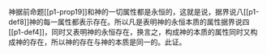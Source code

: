 神据前命题[[p1-prop19]]和神的一切属性都是永恒的，这就是说，据界说八[[p1-def8]]神的每一属性都表示存在。所以凡是表明神的永恒本质的属性据界说四[[p1-def4]]，同时又表明神的永恒存在，换言之，构成神的本质的属性同时又构成神的存在，所以神的存在与神的本质是同一的。此证。